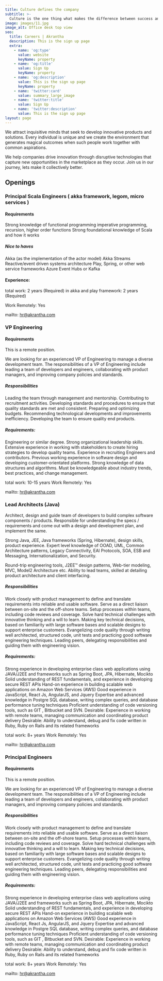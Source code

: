 ```yaml
---
title: Culture defines the company
subtitle: >-
  Culture is the one thing what makes the difference between success and failure, yours and ours. We believe success is an externally perceived bounded metric, while satisfaction is internal and is unbounded. If we are not satisfied, success is immaterial. This is something we identify strongly with Akrantha.
image: images/11.jpg
image_alt: Office desk top view
seo:
  title: Careers | Akrantha 
  description: This is the sign up page
  extra:
    - name: 'og:type'
      value: website
      keyName: property
    - name: 'og:title'
      value: Sign Up
      keyName: property
    - name: 'og:description'
      value: This is the sign up page
      keyName: property
    - name: 'twitter:card'
      value: summary_large_image
    - name: 'twitter:title'
      value: Sign Up
    - name: 'twitter:description'
      value: This is the sign up page
layout: page
---
```


We attract inquisitive minds that seek to develop innovative products and solutions. Every individual is unique and we create the environment that generates magical outcomes when such people work together with common aspirations.

We help companies drive innovation through disruptive technologies that capture new opportunities in the marketplace as they occur. Join us in our journey, lets make it collectively better.


## Openings

### Principal Scala Engineers ( akka framework, legom, micro services )

#### Requirements

Strong knowledge of functional programming
imperative programming, recursion, higher order functions
Strong foundational knowledge of Scala and how it works


##### Nice to haves

Akka (as the implementation of the actor model)
Akka Streams
Reactive/event driven systems architecture
Play, Spring, or other web service frameworks
Azure Event Hubs or Kafka

#### Experience:

total work: 2 years (Required)
in akka and play framework: 2 years (Required)

Work Remotely: Yes

mailto: hr@akrantha.com



### VP Engineering

#### Requirements

This is a remote position.

We are looking for an experienced VP of Engineering to manage a diverse development team. The responsibilities of a VP of Engineering include leading a team of developers and engineers, collaborating with product managers, and improving company policies and standards.


##### Responsibilities

Leading the team through management and mentorship.
Contributing to recruitment activities.
Developing standards and procedures to ensure that quality standards are met and consistent.
Preparing and optimizing budgets.
Recommending technological developments and improvements inefficiency.
Developing the team to ensure quality end products.

##### Requirements:
Engineering or similar degree.
Strong organizational leadership skills.
Extensive experience in working with stakeholders to create hiring strategies to develop quality teams.
Experience in recruiting Engineers and contributors.
Previous working experience in software design and developing customer-orientated platforms.
Strong knowledge of data structures and algorithms.
Must be knowledgeable about industry trends, best practices, and change management.


total work: 10-15 years
Work Remotely: Yes

mailto: hr@akrantha.com

### Lead Architects (Java)

Architect, design and guide team of developers to build complex software components / products. Responsible for understanding the specs / requirements and come out with a design and development plan, and implement the same.

Strong Java, JEE, Java frameworks (Spring, Hibernate), design skills, product experience. Expert level knowledge of OOAD, UML, Common Architecture patterns, Legacy Connectivity, EAI Protocols, SOA, ESB and Messaging, Internationalization, and Security.

Round-trip engineering tools, J2EE™ design patterns, Web-tier modeling, MVC, Model2 Architecture etc. Ability to lead teams, skilled at detailing product architecture and client interfacing.


##### Responsibilities

Work closely with product management to define and translate requirements into reliable and usable software.
Serve as a direct liaison between on-site and the off-shore teams.
Setup processes within teams, including code reviews and coverage.
Solve hard technical challenges with innovative thinking and a will to learn.
Making key technical decisions, based on familiarity with large software bases and scalable designs to support enterprise customers.
Evangelizing code quality through writing well architected, structured code, unit tests and practicing good software engineering techniques.
Leading peers, delegating responsibilities and guiding them with engineering vision.

##### Requirements:
Strong experience in developing enterprise class web applications using JAVA/J2EE and frameworks such as Spring Boot, JPA, Hibernate, Mocikto
Solid understanding of REST fundamentals, and experience in developing secure REST APIs
Hand-on experience in building scalable web applications on Amazon Web Services (AWS)
Good experience in JavaScript, React Js, AngularJS, and Jquery
Expertise and advanced knowledge in Postgre SQL database, writing complex queries, and database performance tuning techniques
Proficient understanding of code versioning tools, such as GIT , Bitbucket and SVN.
Desirable: Experience in working with remote teams, managing communication and coordinating product delivery
Desirable: Ability to understand, debug and fix code written in Ruby, Ruby on Rails and its related frameworks


total work: 8+ years
Work Remotely: Yes

mailto: hr@akrantha.com

### Principal Engineers

#### Requirements

This is a remote position.

We are looking for an experienced VP of Engineering to manage a diverse development team. The responsibilities of a VP of Engineering include leading a team of developers and engineers, collaborating with product managers, and improving company policies and standards.


##### Responsibilities

Work closely with product management to define and translate requirements into reliable and usable software.
Serve as a direct liaison between on-site and the off-shore teams.
Setup processes within teams, including code reviews and coverage.
Solve hard technical challenges with innovative thinking and a will to learn.
Making key technical decisions, based on familiarity with large software bases and scalable designs to support enterprise customers.
Evangelizing code quality through writing well architected, structured code, unit tests and practicing good software engineering techniques.
Leading peers, delegating responsibilities and guiding them with engineering vision.

##### Requirements:
Strong experience in developing enterprise class web applications using JAVA/J2EE and frameworks such as Spring Boot, JPA, Hibernate, Mocikto
Solid understanding of REST fundamentals, and experience in developing secure REST APIs
Hand-on experience in building scalable web applications on Amazon Web Services (AWS)
Good experience in JavaScript, React Js, AngularJS, and Jquery
Expertise and advanced knowledge in Postgre SQL database, writing complex queries, and database performance tuning techniques
Proficient understanding of code versioning tools, such as GIT , Bitbucket and SVN.
Desirable: Experience in working with remote teams, managing communication and coordinating product delivery
Desirable: Ability to understand, debug and fix code written in Ruby, Ruby on Rails and its related frameworks


total work: 8+ years
Work Remotely: Yes

mailto: hr@akrantha.com

